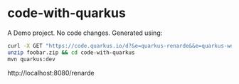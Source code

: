 # code-with-quarkus

A Demo project. No code changes. Generated using:

```bash
curl -X GET "https://code.quarkus.io/d?&e=quarkus-renarde&&e=quarkus-web-bundler&cn=code.quarkus.io&a=code-with-quarkus&b=MAVEN&c=org.acme.ExampleResource&g=org.acme" -H  "accept: */*" --output foobar.zip
unzip foobar.zip && cd code-with-quarkus
mvn quarkus:dev
```

http://localhost:8080/renarde
